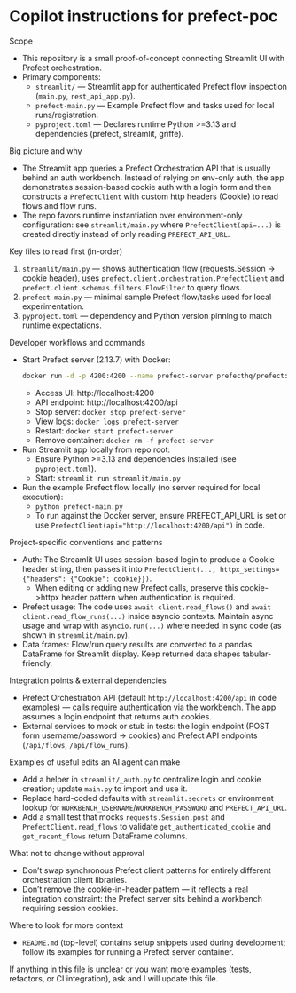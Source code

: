 <!-- .github/copilot-instructions.md
     Purpose: Give AI coding agents focused, actionable context about this repo so
     they can be productive without asking for basics. Keep this file short and
     concrete: reference real files, commands, patterns, and integration points.
-->

# Copilot instructions for prefect-poc

Scope

- This repository is a small proof-of-concept connecting Streamlit UI with Prefect orchestration.
- Primary components:
  - `streamlit/` — Streamlit app for authenticated Prefect flow inspection (`main.py`, `rest_api_app.py`).
  - `prefect-main.py` — Example Prefect flow and tasks used for local runs/registration.
  - `pyproject.toml` — Declares runtime Python >=3.13 and dependencies (prefect, streamlit, griffe).

Big picture and why

- The Streamlit app queries a Prefect Orchestration API that is usually behind an auth workbench.
  Instead of relying on env-only auth, the app demonstrates session-based cookie auth with a login form
  and then constructs a `PrefectClient` with custom http headers (Cookie) to read flows and flow runs.
- The repo favors runtime instantiation over environment-only configuration: see `streamlit/main.py` where
  `PrefectClient(api=...)` is created directly instead of only reading `PREFECT_API_URL`.

Key files to read first (in-order)

1. `streamlit/main.py` — shows authentication flow (requests.Session -> cookie header), uses
   `prefect.client.orchestration.PrefectClient` and `prefect.client.schemas.filters.FlowFilter` to query flows.
2. `prefect-main.py` — minimal sample Prefect flow/tasks used for local experimentation.
3. `pyproject.toml` — dependency and Python version pinning to match runtime expectations.

Developer workflows and commands

- Start Prefect server (2.13.7) with Docker:
  ```bash
  docker run -d -p 4200:4200 --name prefect-server prefecthq/prefect:2.13.7-python3.10 prefect server start --host 0.0.0.0
  ```
  - Access UI: http://localhost:4200
  - API endpoint: http://localhost:4200/api
  - Stop server: `docker stop prefect-server`
  - View logs: `docker logs prefect-server`
  - Restart: `docker start prefect-server`
  - Remove container: `docker rm -f prefect-server`
- Run Streamlit app locally from repo root:
  - Ensure Python >=3.13 and dependencies installed (see `pyproject.toml`).
  - Start: `streamlit run streamlit/main.py`
- Run the example Prefect flow locally (no server required for local execution):
  - `python prefect-main.py`
  - To run against the Docker server, ensure PREFECT_API_URL is set or use `PrefectClient(api="http://localhost:4200/api")` in code.

Project-specific conventions and patterns

- Auth: The Streamlit UI uses session-based login to produce a Cookie header string, then passes it into `PrefectClient(..., httpx_settings={"headers": {"Cookie": cookie}})`.
  - When editing or adding new Prefect calls, preserve this cookie->httpx header pattern when authentication is required.
- Prefect usage: The code uses `await client.read_flows()` and `await client.read_flow_runs(...)` inside asyncio contexts. Maintain async usage and wrap with `asyncio.run(...)` where needed in sync code (as shown in `streamlit/main.py`).
- Data frames: Flow/run query results are converted to a pandas DataFrame for Streamlit display. Keep returned data shapes tabular-friendly.

Integration points & external dependencies

- Prefect Orchestration API (default `http://localhost:4200/api` in code examples) — calls require authentication via the workbench. The app assumes a login endpoint that returns auth cookies.
- External services to mock or stub in tests: the login endpoint (POST form username/password -> cookies) and Prefect API endpoints (`/api/flows`, `/api/flow_runs`).

Examples of useful edits an AI agent can make

- Add a helper in `streamlit/_auth.py` to centralize login and cookie creation; update `main.py` to import and use it.
- Replace hard-coded defaults with `streamlit.secrets` or environment lookup for `WORKBENCH_USERNAME`/`WORKBENCH_PASSWORD` and `PREFECT_API_URL`.
- Add a small test that mocks `requests.Session.post` and `PrefectClient.read_flows` to validate `get_authenticated_cookie` and `get_recent_flows` return DataFrame columns.

What not to change without approval

- Don’t swap synchronous Prefect client patterns for entirely different orchestration client libraries.
- Don’t remove the cookie-in-header pattern — it reflects a real integration constraint: the Prefect server sits behind a workbench requiring session cookies.

Where to look for more context

- `README.md` (top-level) contains setup snippets used during development; follow its examples for running a Prefect server container.

If anything in this file is unclear or you want more examples (tests, refactors, or CI integration), ask and I will update this file.
